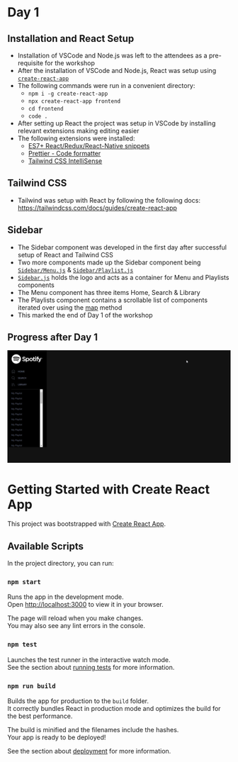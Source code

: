 # Day 1

## Installation and React Setup
- Installation of VSCode and Node.js was left to the attendees as a pre-requisite for the workshop
- After the installation of VSCode and Node.js, React was setup using [`create-react-app`](https://create-react-app.dev/)
- The following commands were run in a convenient directory:
    * `npm i -g create-react-app`
    * `npx create-react-app frontend`
    * `cd frontend`
    * `code .`
- After setting up React the project was setup in VSCode by installing relevant extensions making editing easier
- The following extensions were installed:
    * [ES7+ React/Redux/React-Native snippets](https://marketplace.visualstudio.com/items?itemName=dsznajder.es7-react-js-snippets)
    * [Prettier - Code formatter](https://marketplace.visualstudio.com/items?itemName=esbenp.prettier-vscode)
    * [Tailwind CSS IntelliSense](https://marketplace.visualstudio.com/items?itemName=bradlc.vscode-tailwindcss)

## Tailwind CSS
- Tailwind was setup with React by following the following docs: https://tailwindcss.com/docs/guides/create-react-app

## Sidebar
 - The Sidebar component was developed in the first day after successful setup of React and Tailwind CSS
 - Two more components made up the Sidebar component being [`Sidebar/Menu.js`](/src/components/Sidebar/Menu.js) & [`Sidebar/Playlist.js`](/src/components/Sidebar/Playlist.js)
 - [`Sidebar.js`](/src/components/Sidebar.js) holds the logo and acts as a container for Menu and Playlists components
 - The Menu component has three items Home, Search & Library
 - The Playlists component contains a scrollable list of components iterated over using the [map](https://developer.mozilla.org/en-US/docs/Web/JavaScript/Reference/Global_Objects/Array/map) method
 - This marked the end of Day 1 of the workshop

## Progress after Day 1
![The Sidebar Component](/screenshots/Day1-Sidebar.png)

# Getting Started with Create React App

This project was bootstrapped with [Create React App](https://github.com/facebook/create-react-app).

## Available Scripts

In the project directory, you can run:

### `npm start`

Runs the app in the development mode.\
Open [http://localhost:3000](http://localhost:3000) to view it in your browser.

The page will reload when you make changes.\
You may also see any lint errors in the console.

### `npm test`

Launches the test runner in the interactive watch mode.\
See the section about [running tests](https://facebook.github.io/create-react-app/docs/running-tests) for more information.

### `npm run build`

Builds the app for production to the `build` folder.\
It correctly bundles React in production mode and optimizes the build for the best performance.

The build is minified and the filenames include the hashes.\
Your app is ready to be deployed!

See the section about [deployment](https://facebook.github.io/create-react-app/docs/deployment) for more information.